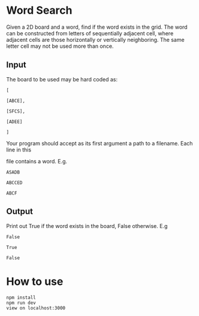 # Word Search

Given a 2D board and a word, find if the word exists in the grid. The word can be constructed from letters of sequentially adjacent cell, where adjacent cells are those horizontally or vertically neighboring. The same letter cell may not be used more than once.

## Input

The board to be used may be hard coded as:

```
[

[ABCE],

[SFCS],

[ADEE]

]
```

Your program should accept as its first argument a path to a filename. Each line in this

file contains a word. E.g.
```
ASADB

ABCCED

ABCF
```
## Output

Print out True if the word exists in the board, False otherwise. E.g
```
False

True

False
```

# How to use

```
npm install
npm run dev
view on localhost:3000
```
